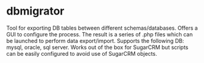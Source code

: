 # dbmigrator
Tool for exporting DB tables between different schemas/databases. 
Offers a GUI to configure the process. 
The result is a series of .php files which can be launched to perform data export/import.
Supports the following DB: mysql, oracle, sql server. Works out of the box for SugarCRM but scripts can be easily configured to avoid use of SugarCRM objects.
